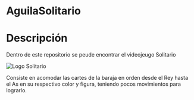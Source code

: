 # AguilaSolitario

# Descripción
Dentro de este repositorio se peude encontrar el videojeugo Solitario 

![Logo Solitario](imegen/logo.png)

Consiste en acomodar las cartes de la baraja en orden desde el Rey hasta el As en su respectivo color y figura, teniendo pocos movimientos para lograrlo.